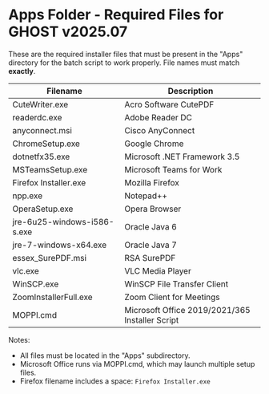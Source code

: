 Apps Folder - Required Files for GHOST v2025.07
===============================================

These are the required installer files that must be present in the "Apps\" directory
for the batch script to work properly. File names must match **exactly**.

Filename                          | Description
----------------------------------|----------------------------------------------
CuteWriter.exe                    | Acro Software CutePDF
readerdc.exe                      | Adobe Reader DC
anyconnect.msi                    | Cisco AnyConnect
ChromeSetup.exe                   | Google Chrome
dotnetfx35.exe                    | Microsoft .NET Framework 3.5
MSTeamsSetup.exe                  | Microsoft Teams for Work
Firefox Installer.exe             | Mozilla Firefox
npp.exe                           | Notepad++
OperaSetup.exe                    | Opera Browser
jre-6u25-windows-i586-s.exe       | Oracle Java 6
jre-7-windows-x64.exe             | Oracle Java 7
essex_SurePDF.msi                 | RSA SurePDF
vlc.exe                           | VLC Media Player
WinSCP.exe                        | WinSCP File Transfer Client
ZoomInstallerFull.exe             | Zoom Client for Meetings
MOPPI.cmd                         | Microsoft Office 2019/2021/365 Installer Script

Notes:
- All files must be located in the "Apps\" subdirectory.
- Microsoft Office runs via MOPPI.cmd, which may launch multiple setup files.
- Firefox filename includes a space: `Firefox Installer.exe`


